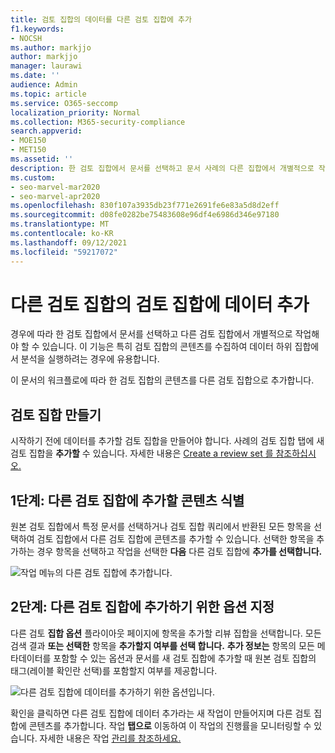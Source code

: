 ```yaml
---
title: 검토 집합의 데이터를 다른 검토 집합에 추가
f1.keywords:
- NOCSH
ms.author: markjjo
author: markjjo
manager: laurawi
ms.date: ''
audience: Admin
ms.topic: article
ms.service: O365-seccomp
localization_priority: Normal
ms.collection: M365-security-compliance
search.appverid:
- MOE150
- MET150
ms.assetid: ''
description: 한 검토 집합에서 문서를 선택하고 문서 사례의 다른 집합에서 개별적으로 작업하는 Advanced eDiscovery 있습니다.
ms.custom:
- seo-marvel-mar2020
- seo-marvel-apr2020
ms.openlocfilehash: 830f107a3935db23f771e2691fe6e83a5d8d2eff
ms.sourcegitcommit: d08fe0282be75483608e96df4e6986d346e97180
ms.translationtype: MT
ms.contentlocale: ko-KR
ms.lasthandoff: 09/12/2021
ms.locfileid: "59217072"
---
```

# <a name="add-data-to-a-review-set-from-another-review-set"></a>다른 검토 집합의 검토 집합에 데이터 추가

경우에 따라 한 검토 집합에서 문서를 선택하고 다른 검토 집합에서 개별적으로 작업해야 할 수 있습니다. 이 기능은 특히 검토 집합의 콘텐츠를 수집하여 데이터 하위 집합에서 분석을 실행하려는 경우에 유용합니다.

이 문서의 워크플로에 따라 한 검토 집합의 콘텐츠를 다른 검토 집합으로 추가합니다.

## <a name="create-a-review-set"></a>검토 집합 만들기

시작하기 전에 데이터를 추가할 검토 집합을 만들어야 합니다.  사례의 검토 집합 탭에 새 검토 집합을 **추가할** 수 있습니다. 자세한 내용은 [Create a review set 를 참조하십시오.](managing-review-sets.md#create-a-review-set)

## <a name="step-1-identify-content-to-add-to-another-review-set"></a>1단계: 다른 검토 집합에 추가할 콘텐츠 식별

원본 검토 집합에서 특정 문서를 선택하거나 검토 집합 쿼리에서 반환된 모든 항목을 선택하여 검토 집합에서 다른 검토 집합에 콘텐츠를 추가할 수 있습니다. 선택한 항목을 추가하는 경우 항목을 선택하고 작업을 선택한 **다음** 다른 검토 집합에 **추가를 선택합니다.**

![작업 메뉴의 다른 검토 집합에 추가합니다.](../media/64f2a4d4-eba3-4ab3-a3ba-d519feea3142.png)

## <a name="step-2-specify-options-for-adding-to-another-review-set"></a>2단계: 다른 검토 집합에 추가하기 위한 옵션 지정

다른 검토 **집합 옵션** 플라이아웃 페이지에 항목을 추가할 리뷰 집합을 선택합니다. 모든 검색 결과 **또는 선택한** 항목을 **추가할지 여부를 선택 합니다.**  **추가 정보는** 항목의 모든 메타데이터를 포함할 수 있는 옵션과 문서를 새  검토 집합에 추가할 때 원본 검토 집합의 태그(레이블 확인란 선택)를 포함할지 여부를 제공합니다.  

![다른 검토 집합에 데이터를 추가하기 위한 옵션입니다.](../media/6440ee44-68fd-44d7-b43a-3a477345525c.png)

확인을 클릭하면 다른 검토 집합에 데이터 추가라는 새 작업이 만들어지며 다른 검토 집합에 콘텐츠를 추가합니다.  작업 **탭으로** 이동하여 이 작업의 진행률을 모니터링할 수 있습니다. 자세한 내용은 작업 [관리를 참조하세요.](managing-jobs-ediscovery20.md)
